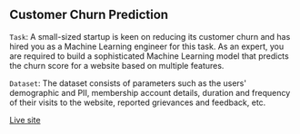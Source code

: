 ## Customer Churn Prediction

`Task`: A small-sized startup is keen on reducing its customer churn and has hired you as a Machine Learning engineer for this task. As an expert, you are required to build a sophisticated Machine Learning model that predicts the churn score for a website based on multiple features.

`Dataset`: The dataset consists of parameters such as the users' demographic and PII, membership account details, duration and frequency of their visits to the website, reported grievances and feedback, etc.

[Live site](https://kustomer-churn-prediction.herokuapp.com/)
